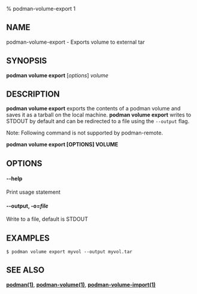 % podman-volume-export 1

## NAME

podman\-volume\-export - Exports volume to external tar

## SYNOPSIS

**podman volume export** [*options*] _volume_

## DESCRIPTION

**podman volume export** exports the contents of a podman volume and saves it as a tarball
on the local machine. **podman volume export** writes to STDOUT by default and can be
redirected to a file using the `--output` flag.

Note: Following command is not supported by podman-remote.

**podman volume export [OPTIONS] VOLUME**

## OPTIONS

#### **--help**

Print usage statement

#### **--output**, **-o**=_file_

Write to a file, default is STDOUT

## EXAMPLES

```
$ podman volume export myvol --output myvol.tar

```

## SEE ALSO

**[podman(1)](podman.1.md)**, **[podman-volume(1)](podman-volume.1.md)**, **[podman-volume-import(1)](podman-volume-import.1.md)**
